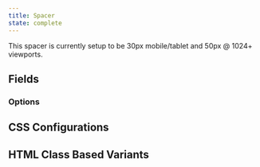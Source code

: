```yaml
---
title: Spacer
state: complete
---
```


This spacer is currently setup to be 30px mobile/tablet and 50px @ 1024+ viewports.

## Fields

### Options

## CSS Configurations

## HTML Class Based Variants
